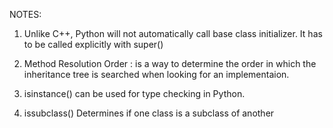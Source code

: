 NOTES:

1. Unlike C++, Python will not automatically call base class initializer. It has to be called explicitly with super()

2. Method Resolution Order : is a way to determine the order in which the inheritance tree is searched when looking for an implementaion.

3. isinstance() can be used for type checking in Python.

4. issubclass() Determines if one class is a subclass of another
